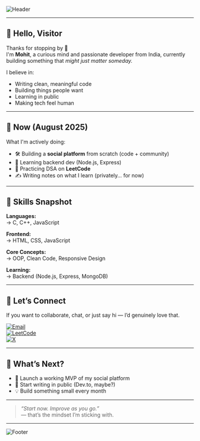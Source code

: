 ![Header](https://capsule-render.vercel.app/api?type=waving&color=gradient&height=200&section=header&text=Hey,%20I'm%20Mohit!&fontSize=38&fontAlignY=40&desc=Welcome%20to%20my%20world%20of%20code%20and%20ideas.)

---

## 👋 Hello, Visitor

Thanks for stopping by 👀  
I'm **Mohit**, a curious mind and passionate developer from India, currently building something that *might just matter someday.*

I believe in:
- Writing clean, meaningful code
- Building things people want
- Learning in public
- Making tech feel human

---

## 🧠 Now (August 2025)

What I'm actively doing:
- 🛠 Building a **social platform** from scratch (code + community)
- 📘 Learning backend dev (Node.js, Express)
- 🧩 Practicing DSA on **LeetCode**
- ✍️ Writing notes on what I learn (privately… for now)

---

## 💼 Skills Snapshot

**Languages:**  
→ C, C++, JavaScript

**Frontend:**  
→ HTML, CSS, JavaScript

**Core Concepts:**  
→ OOP, Clean Code, Responsive Design

**Learning:**  
→ Backend (Node.js, Express, MongoDB)

---

## 🤝 Let’s Connect

If you want to collaborate, chat, or just say hi — I’d genuinely love that.

[![Email](https://img.shields.io/badge/Email-reach.mohitthakur@gmail.com-D14836?style=for-the-badge&logo=gmail&logoColor=white)](mailto:reach.mohitthakur@gmail.com)  
[![LeetCode](https://img.shields.io/badge/LeetCode-FFA116?style=for-the-badge&logo=leetcode&logoColor=white)](https://leetcode.com/u/mohitthakur16/)  
[![X](https://img.shields.io/badge/X-%40mohitCodz-000000?style=for-the-badge&logo=twitter&logoColor=white)](https://twitter.com/mohitCodz)

---

## 🧭 What’s Next?

- 🚀 Launch a working MVP of my social platform
- 📢 Start writing in public (Dev.to, maybe?)
- 💡 Build something small every month

---

> *“Start now. Improve as you go.”*  
> — that’s the mindset I’m sticking with.

---

![Footer](https://capsule-render.vercel.app/api?type=waving&color=gradient&height=100&section=footer)
